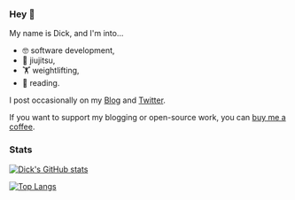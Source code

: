 ### Hey 👋

My name is Dick, and I'm into...

* 🤓 software development,
* 🥋 jiujitsu,
* 🏋️ weightlifting,
* 📖 reading.

I post occasionally on my [Blog](https://dickdavis.dev) and [Twitter](https://twitter.com/d3d1rty).

If you want to support my blogging or open-source work, you can [buy me a coffee](https://www.buymeacoffee.com/d3d1rty).

### Stats

[![Dick's GitHub stats](https://github-readme-stats.vercel.app/api?username=d3d1rty&count_private=true&show_icons=true&theme=dracula)](https://github.com/anuraghazra/github-readme-stats)

[![Top Langs](https://github-readme-stats.vercel.app/api/top-langs/?username=d3d1rty&hide=java,php,haml,css,html&layout=compact&theme=dracula)](https://github.com/anuraghazra/github-readme-stats)
